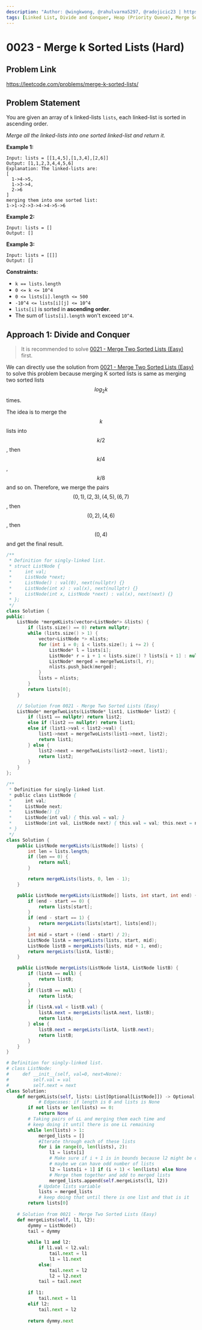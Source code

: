```yaml
---
description: "Author: @wingkwong, @rahulvarma5297, @radojicic23 | https://leetcode.com/problems/merge-k-sorted-lists/"
tags: [Linked List, Divide and Conquer, Heap (Priority Queue), Merge Sort]
---
```


# 0023 - Merge k Sorted Lists (Hard)

## Problem Link

https://leetcode.com/problems/merge-k-sorted-lists/

## Problem Statement

You are given an array of `k` linked-lists `lists`, each linked-list is sorted in ascending order.

_Merge all the linked-lists into one sorted linked-list and return it._

**Example 1:**

```
Input: lists = [[1,4,5],[1,3,4],[2,6]]
Output: [1,1,2,3,4,4,5,6]
Explanation: The linked-lists are:
[
  1->4->5,
  1->3->4,
  2->6
]
merging them into one sorted list:
1->1->2->3->4->4->5->6
```

**Example 2:**

```
Input: lists = []
Output: []
```

**Example 3:**

```
Input: lists = [[]]
Output: []
```

**Constraints:**

- `k == lists.length`
- `0 <= k <= 10^4`
- `0 <= lists[i].length <= 500`
- `-10^4 <= lists[i][j] <= 10^4`
- `lists[i]` is sorted in **ascending order**.
- The sum of `lists[i].length` won't exceed `10^4`.

## Approach 1: Divide and Conquer

> It is recommended to solve [0021 - Merge Two Sorted Lists (Easy)](merge-two-sorted-lists-easy) first.

We can directly use the solution from [0021 - Merge Two Sorted Lists (Easy)](merge-two-sorted-lists-easy) to solve this problem because merging K sorted lists is same as merging two sorted lists $$log_2k$$ times.

The idea is to merge the $$k$$ lists into $$k / 2$$, then $$k / 4$$, $$k / 8$$ and so on. Therefore, we merge the pairs$$(0, 1), (2,3), (4,5),(6,7)$$, then $$(0, 2), (4,6)$$, then $$(0, 4)$$ and get the final result.

<Tabs>
<TabItem value="cpp" label="C++">
<SolutionAuthor name="@wingkwong"/>

```cpp
/**
 * Definition for singly-linked list.
 * struct ListNode {
 *     int val;
 *     ListNode *next;
 *     ListNode() : val(0), next(nullptr) {}
 *     ListNode(int x) : val(x), next(nullptr) {}
 *     ListNode(int x, ListNode *next) : val(x), next(next) {}
 * };
 */
class Solution {
public:
    ListNode *mergeKLists(vector<ListNode*> &lists) {
        if (lists.size() == 0) return nullptr;
        while (lists.size() > 1) {
            vector<ListNode *> nlists;
            for (int i = 0; i < lists.size(); i += 2) {
                ListNode* l = lists[i];
                ListNode* r = i + 1 < lists.size() ? lists[i + 1] : nullptr;
                ListNode* merged = mergeTwoLists(l, r);
                nlists.push_back(merged);
            }
            lists = nlists;
        }
        return lists[0];
    }

    // Solution from 0021 - Merge Two Sorted Lists (Easy)
    ListNode* mergeTwoLists(ListNode* list1, ListNode* list2) {
        if (list1 == nullptr) return list2;
        else if (list2 == nullptr) return list1;
        else if (list1->val < list2->val) {
            list1->next = mergeTwoLists(list1->next, list2);
            return list1;
        } else {
            list2->next = mergeTwoLists(list2->next, list1);
            return list2;
        }
    }
};
```

</TabItem>
<TabItem value="java" label="Java">
<SolutionAuthor name="@rahulvarma5297"/>

```java
/**
 * Definition for singly-linked list.
 * public class ListNode {
 *     int val;
 *     ListNode next;
 *     ListNode() {}
 *     ListNode(int val) { this.val = val; }
 *     ListNode(int val, ListNode next) { this.val = val; this.next = next; }
 * }
 */
class Solution {
    public ListNode mergeKLists(ListNode[] lists) {
        int len = lists.length;
        if (len == 0) {
            return null;
        }

        return mergeKLists(lists, 0, len - 1);
    }

    public ListNode mergeKLists(ListNode[] lists, int start, int end) {
        if (end - start == 0) {
            return lists[start];
        }
        if (end - start == 1) {
            return mergeLists(lists[start], lists[end]);
        }
        int mid = start + ((end - start) / 2);
        ListNode listA = mergeKLists(lists, start, mid);
        ListNode listB = mergeKLists(lists, mid + 1, end);
        return mergeLists(listA, listB);
    }

    public ListNode mergeLists(ListNode listA, ListNode listB) {
        if (listA == null) {
            return listB;
        }
        if (listB == null) {
            return listA;
        }
        if (listA.val < listB.val) {
            listA.next = mergeLists(listA.next, listB);
            return listA;
        } else {
            listB.next = mergeLists(listA, listB.next);
            return listB;
        }
    }
}
```

</TabItem>

<TabItem value="python" label="Python">
<SolutionAuthor name="@radojicic23"/>

```python
# Definition for singly-linked list.
# class ListNode:
#     def __init__(self, val=0, next=None):
#         self.val = val
#         self.next = next
class Solution:
    def mergeKLists(self, lists: List[Optional[ListNode]]) -> Optional[ListNode]:
            # Edgecases: if length is 0 and lists is None
        if not lists or len(lists) == 0:
            return None
        # Taking pairs of LL and merging them each time and 
        # keep doing it until there is one LL remaining 
        while len(lists) > 1: 
            merged_lists = []
            #Iterate through each of these lists
            for i in range(0, len(lists), 2): 
                l1 = lists[i]
                # Make sure if i + 1 is in bounds because l2 might be out of bound 
                # maybe we can have odd number of lists 
                l2 = lists[i + 1] if (i + 1) < len(lists) else None 
                # Merge them together and add to merged lists
                merged_lists.append(self.mergeLists(l1, l2)) 
            # Update lists variable
            lists = merged_lists
            # keep doing that until there is one list and that is it
        return lists[0]
            
    # Solution from 0021 - Merge Two Sorted Lists (Easy)         
    def mergeLists(self, l1, l2):
        dymmy = ListNode()
        tail = dymmy
        
        while l1 and l2:
            if l1.val < l2.val:
                tail.next = l1
                l1 = l1.next
            else:
                tail.next = l2
                l2 = l2.next
            tail = tail.next
            
        if l1:
            tail.next = l1
        elif l2:
            tail.next = l2
        
        return dymmy.next
```

</TabItem>
</Tabs>
